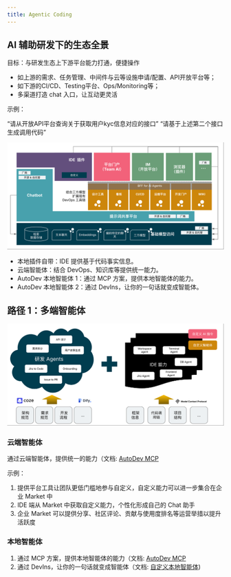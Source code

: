 ```yaml
---
title: Agentic Coding
---
```


## AI 辅助研发下的生态全景

目标：与研发生态上下游平台能力打通，便捷操作

- 如上游的需求、任务管理、中间件与云等设施申请/配置、API开放平台等；
- 如下游的CI/CD、Testing平台、Ops/Monitoring等；
- 多渠道打造 chat 入口，让互动更灵活

示例：

“请从开放API平台查询关于获取用户kyc信息对应的接口”
“请基于上述第二个接口生成调用代码”


![AI 辅助研发组织的技术蓝图](/img/ai4se-landscape.png)

- 本地插件自带：IDE 提供基于代码事实信息。
- 云端智能体：结合 DevOps、知识库等提供统一能力。
- AutoDev 本地智能体 1：通过 MCP 方案，提供本地智能体的能力。
- AutoDev 本地智能体 2：通过 DevIns，让你的一句话就变成智能体。

## 路径 1：多端智能体

![AutoDev Agents](/img/autodev-agents.png)

### 云端智能体

通过云端智能体，提供统一的能力（文档: [AutoDev MCP](/agent/remote)

示例：

1. 提供平台工具让团队更低门槛地参与自定义，自定义能力可以进一步集合在企业 Market 中
2. IDE 端从 Market 中获取自定义能力，个性化形成自己的 Chat 助手
3. 企业 Market 可以提供分享、社区评论、贡献与使用度排名等运营举措以提升活跃度

### 本地智能体

1. 通过 MCP 方案，提供本地智能体的能力（文档: [AutoDev MCP](/mvp/)
2. 通过 DevIns，让你的一句话就变成智能体（文档: [自定义本地智能体](/local-agent))

